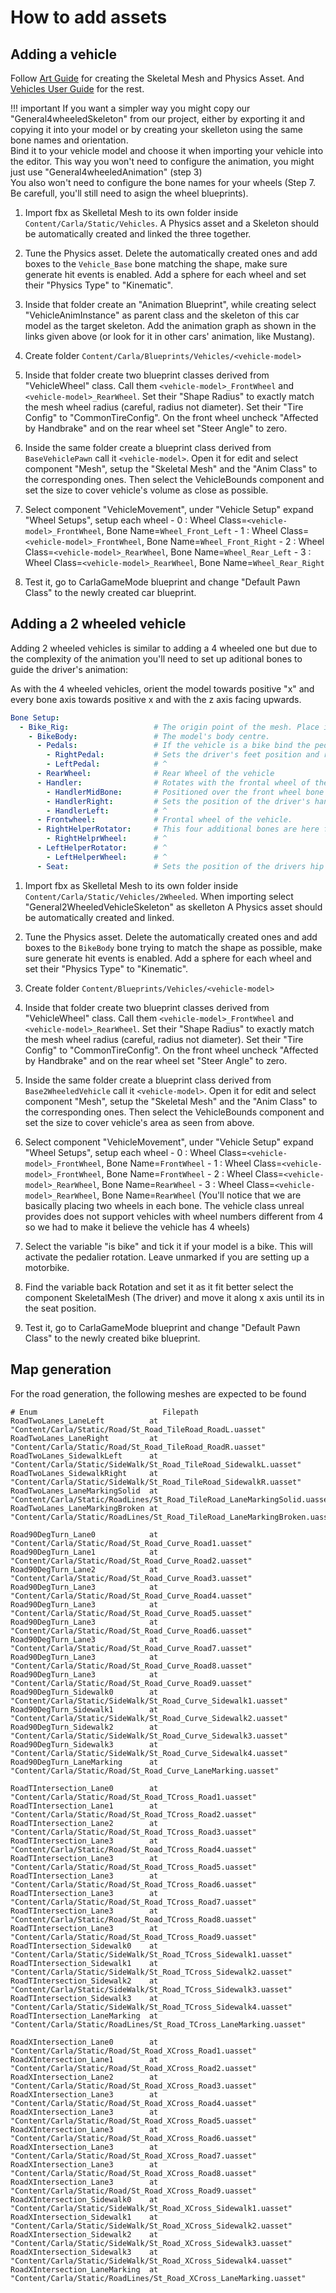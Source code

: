 <h1>How to add assets</h1>

Adding a vehicle
----------------

Follow [Art Guide][artlink] for creating the Skeletal Mesh and Physics Asset. And
[Vehicles User Guide][userguide] for the rest.

[artlink]: https://docs.unrealengine.com/en-US/Engine/Physics/Vehicles/VehicleContentCreation/index.html
[userguide]: https://docs.unrealengine.com/latest/INT/Engine/Physics/Vehicles/VehicleUserGuide/

!!! important
    If you want a simpler way you might copy our "General4wheeledSkeleton" from our project,
    either by exporting it and copying it into your model or by creating your skelleton using
    the same bone names and orientation.<br>
    Bind it to your vehicle model and choose it when importing your vehicle into the editor.
    This way you won't need to configure the animation, you might just use
    "General4wheeledAnimation" (step 3)<br>
    You also won't need to configure the bone names for your wheels
    (Step 7. Be carefull, you'll still need to asign the wheel blueprints).

  1. Import fbx as Skelletal Mesh to its own folder inside `Content/Carla/Static/Vehicles`.
  A Physics asset and a Skeleton should be automatically created and linked the three together.

  2. Tune the Physics asset. Delete the automatically created ones and add boxes to the
  `Vehicle_Base` bone matching the shape, make sure generate hit events is enabled.
  Add a sphere for each wheel and set their "Physics Type" to "Kinematic".

  3. Inside that folder create an "Animation Blueprint", while creating select "VehicleAnimInstance"
  as parent class and the skeleton of this car model as the target skeleton.
  Add the animation graph as shown in the links given above
  (or look for it in other cars' animation, like Mustang).

  4. Create folder `Content/Carla/Blueprints/Vehicles/<vehicle-model>`

  5. Inside that folder create two blueprint classes derived from "VehicleWheel" class.
  Call them `<vehicle-model>_FrontWheel` and `<vehicle-model>_RearWheel`. Set their "Shape Radius"
  to exactly match the mesh wheel radius (careful, radius not diameter). Set their "Tire Config" to
  "CommonTireConfig". On the front wheel uncheck "Affected by Handbrake" and on the rear wheel
  set "Steer Angle" to zero.

  6. Inside the same folder create a blueprint class derived from `BaseVehiclePawn` 
  call it `<vehicle-model>`. Open it for edit and select component "Mesh", setup the "Skeletal Mesh"
  and the "Anim Class" to the corresponding ones. Then select the VehicleBounds component and set
  the size to cover vehicle's volume as close as possible.

  7. Select component "VehicleMovement", under "Vehicle Setup" expand "Wheel Setups", setup each wheel
    - 0 : Wheel Class=`<vehicle-model>_FrontWheel`, Bone Name=`Wheel_Front_Left`
    - 1 : Wheel Class=`<vehicle-model>_FrontWheel`, Bone Name=`Wheel_Front_Right`
    - 2 : Wheel Class=`<vehicle-model>_RearWheel`, Bone Name=`Wheel_Rear_Left`
    - 3 : Wheel Class=`<vehicle-model>_RearWheel`, Bone Name=`Wheel_Rear_Right`

  8. Test it, go to CarlaGameMode blueprint and change "Default Pawn Class" to the newly
  created car blueprint.

Adding a 2 wheeled vehicle
--------------------------

Adding 2 wheeled vehicles is similar to adding a 4 wheeled one but due to the complexity of the
animation you'll need to set up aditional bones to guide the driver's animation:

As with the 4 wheeled vehicles, orient the model towards positive "x" and every bone axis towards
positive x and with the z axis facing upwards.

```yaml
Bone Setup:
  - Bike_Rig:                   # The origin point of the mesh. Place it in the point 0 of the scenecomment
    - BikeBody:                 # The model's body centre.
      - Pedals:                 # If the vehicle is a bike bind the pedalier to this bone, will rotate with the bike acceleration.
        - RightPedal:           # Sets the driver's feet position and rotates with the pedalier if the vehicle is a bike.
        - LeftPedal:            # ^
      - RearWheel:              # Rear Wheel of the vehicle
      - Handler:                # Rotates with the frontal wheel of the vehicle bind the vehicle handler to it.
        - HandlerMidBone:       # Positioned over the front wheel bone to orient the handler with the wheel
        - HandlerRight:         # Sets the position of the driver's hand, no need to bind it to anything.
        - HandlerLeft:          # ^
      - Frontwheel:             # Frontal wheel of the vehicle.
      - RightHelperRotator:     # This four additional bones are here for an obsolete system of making the bike stable by using aditional invisible wheels
        - RightHelprWheel:      # ^
      - LeftHelperRotator:      # ^
        - LeftHelperWheel:      # ^
      - Seat:                   # Sets the position of the drivers hip bone. No need to bind it to anything but place it carefully.
```

  1. Import fbx as Skelletal Mesh to its own folder inside `Content/Carla/Static/Vehicles/2Wheeled`.
  When importing select "General2WheeledVehicleSkeleton" as skelleton A Physics asset should be
  automatically created and linked.

  2. Tune the Physics asset. Delete the automatically created ones and add boxes to the `BikeBody`
  bone trying to match the shape as possible, make sure generate hit events is enabled. 
  Add a sphere for each wheel and set their "Physics Type" to "Kinematic".

  3. Create folder `Content/Blueprints/Vehicles/<vehicle-model>`

  4. Inside that folder create two blueprint classes derived from "VehicleWheel" class. Call them
  `<vehicle-model>_FrontWheel` and `<vehicle-model>_RearWheel`. Set their "Shape Radius" to exactly
  match the mesh wheel radius (careful, radius not diameter).
  Set their "Tire Config" to "CommonTireConfig". On the front wheel uncheck "Affected by Handbrake"
  and on the rear wheel set "Steer Angle" to zero.

  5. Inside the same folder create a blueprint class derived from `Base2WheeledVehicle`
  call it `<vehicle-model>`. Open it for edit and select component "Mesh", setup the "Skeletal Mesh"
  and the "Anim Class" to the corresponding ones. Then select the VehicleBounds component and set
  the size to cover vehicle's area as seen from above.

  6. Select component "VehicleMovement", under "Vehicle Setup" expand "Wheel Setups", setup each wheel
    - 0 : Wheel Class=`<vehicle-model>_FrontWheel`, Bone Name=`FrontWheel`
    - 1 : Wheel Class=`<vehicle-model>_FrontWheel`, Bone Name=`FrontWheel`
    - 2 : Wheel Class=`<vehicle-model>_RearWheel`, Bone Name=`RearWheel`
    - 3 : Wheel Class=`<vehicle-model>_RearWheel`, Bone Name=`RearWheel`
    (You'll notice that we are basically placing two wheels in each bone.
    The vehicle class unreal provides does not support vehicles with wheel numbers different
    from 4 so we had to make it believe the vehicle has 4 wheels)

  7. Select the variable "is bike" and tick it if your model is a bike. This will activate the
  pedalier rotation. Leave unmarked if you are setting up a motorbike.

  8. Find the variable back Rotation and set it as it fit better select the component SkeletalMesh
  (The driver) and move it along x axis until its in the seat position.

  9. Test it, go to CarlaGameMode blueprint and change "Default Pawn Class" to the newly
  created bike blueprint.

Map generation
--------------

For the road generation, the following meshes are expected to be found

```
# Enum                            Filepath
RoadTwoLanes_LaneLeft          at "Content/Carla/Static/Road/St_Road_TileRoad_RoadL.uasset"
RoadTwoLanes_LaneRight         at "Content/Carla/Static/Road/St_Road_TileRoad_RoadR.uasset"
RoadTwoLanes_SidewalkLeft      at "Content/Carla/Static/SideWalk/St_Road_TileRoad_SidewalkL.uasset"
RoadTwoLanes_SidewalkRight     at "Content/Carla/Static/SideWalk/St_Road_TileRoad_SidewalkR.uasset"
RoadTwoLanes_LaneMarkingSolid  at "Content/Carla/Static/RoadLines/St_Road_TileRoad_LaneMarkingSolid.uasset"
RoadTwoLanes_LaneMarkingBroken at "Content/Carla/Static/RoadLines/St_Road_TileRoad_LaneMarkingBroken.uasset"

Road90DegTurn_Lane0            at "Content/Carla/Static/Road/St_Road_Curve_Road1.uasset"
Road90DegTurn_Lane1            at "Content/Carla/Static/Road/St_Road_Curve_Road2.uasset"
Road90DegTurn_Lane2            at "Content/Carla/Static/Road/St_Road_Curve_Road3.uasset"
Road90DegTurn_Lane3            at "Content/Carla/Static/Road/St_Road_Curve_Road4.uasset"
Road90DegTurn_Lane3            at "Content/Carla/Static/Road/St_Road_Curve_Road5.uasset"
Road90DegTurn_Lane3            at "Content/Carla/Static/Road/St_Road_Curve_Road6.uasset"
Road90DegTurn_Lane3            at "Content/Carla/Static/Road/St_Road_Curve_Road7.uasset"
Road90DegTurn_Lane3            at "Content/Carla/Static/Road/St_Road_Curve_Road8.uasset"
Road90DegTurn_Lane3            at "Content/Carla/Static/Road/St_Road_Curve_Road9.uasset"
Road90DegTurn_Sidewalk0        at "Content/Carla/Static/SideWalk/St_Road_Curve_Sidewalk1.uasset"
Road90DegTurn_Sidewalk1        at "Content/Carla/Static/SideWalk/St_Road_Curve_Sidewalk2.uasset"
Road90DegTurn_Sidewalk2        at "Content/Carla/Static/SideWalk/St_Road_Curve_Sidewalk3.uasset"
Road90DegTurn_Sidewalk3        at "Content/Carla/Static/SideWalk/St_Road_Curve_Sidewalk4.uasset"
Road90DegTurn_LaneMarking      at "Content/Carla/Static/Road/St_Road_Curve_LaneMarking.uasset"

RoadTIntersection_Lane0        at "Content/Carla/Static/Road/St_Road_TCross_Road1.uasset"
RoadTIntersection_Lane1        at "Content/Carla/Static/Road/St_Road_TCross_Road2.uasset"
RoadTIntersection_Lane2        at "Content/Carla/Static/Road/St_Road_TCross_Road3.uasset"
RoadTIntersection_Lane3        at "Content/Carla/Static/Road/St_Road_TCross_Road4.uasset"
RoadTIntersection_Lane3        at "Content/Carla/Static/Road/St_Road_TCross_Road5.uasset"
RoadTIntersection_Lane3        at "Content/Carla/Static/Road/St_Road_TCross_Road6.uasset"
RoadTIntersection_Lane3        at "Content/Carla/Static/Road/St_Road_TCross_Road7.uasset"
RoadTIntersection_Lane3        at "Content/Carla/Static/Road/St_Road_TCross_Road8.uasset"
RoadTIntersection_Lane3        at "Content/Carla/Static/Road/St_Road_TCross_Road9.uasset"
RoadTIntersection_Sidewalk0    at "Content/Carla/Static/SideWalk/St_Road_TCross_Sidewalk1.uasset"
RoadTIntersection_Sidewalk1    at "Content/Carla/Static/SideWalk/St_Road_TCross_Sidewalk2.uasset"
RoadTIntersection_Sidewalk2    at "Content/Carla/Static/SideWalk/St_Road_TCross_Sidewalk3.uasset"
RoadTIntersection_Sidewalk3    at "Content/Carla/Static/SideWalk/St_Road_TCross_Sidewalk4.uasset"
RoadTIntersection_LaneMarking  at "Content/Carla/Static/RoadLines/St_Road_TCross_LaneMarking.uasset"

RoadXIntersection_Lane0        at "Content/Carla/Static/Road/St_Road_XCross_Road1.uasset"
RoadXIntersection_Lane1        at "Content/Carla/Static/Road/St_Road_XCross_Road2.uasset"
RoadXIntersection_Lane2        at "Content/Carla/Static/Road/St_Road_XCross_Road3.uasset"
RoadXIntersection_Lane3        at "Content/Carla/Static/Road/St_Road_XCross_Road4.uasset"
RoadXIntersection_Lane3        at "Content/Carla/Static/Road/St_Road_XCross_Road5.uasset"
RoadXIntersection_Lane3        at "Content/Carla/Static/Road/St_Road_XCross_Road6.uasset"
RoadXIntersection_Lane3        at "Content/Carla/Static/Road/St_Road_XCross_Road7.uasset"
RoadXIntersection_Lane3        at "Content/Carla/Static/Road/St_Road_XCross_Road8.uasset"
RoadXIntersection_Lane3        at "Content/Carla/Static/Road/St_Road_XCross_Road9.uasset"
RoadXIntersection_Sidewalk0    at "Content/Carla/Static/SideWalk/St_Road_XCross_Sidewalk1.uasset"
RoadXIntersection_Sidewalk1    at "Content/Carla/Static/SideWalk/St_Road_XCross_Sidewalk2.uasset"
RoadXIntersection_Sidewalk2    at "Content/Carla/Static/SideWalk/St_Road_XCross_Sidewalk3.uasset"
RoadXIntersection_Sidewalk3    at "Content/Carla/Static/SideWalk/St_Road_XCross_Sidewalk4.uasset"
RoadXIntersection_LaneMarking  at "Content/Carla/Static/RoadLines/St_Road_XCross_LaneMarking.uasset"
```
